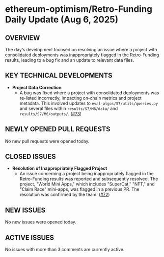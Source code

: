 # ethereum-optimism/Retro-Funding Daily Update (Aug 6, 2025)

## OVERVIEW 
The day's development focused on resolving an issue where a project with consolidated deployments was inappropriately flagged in the Retro-Funding results, leading to a bug fix and an update to relevant data files.

## KEY TECHNICAL DEVELOPMENTS

*   **Project Data Correction**
    *   A bug was fixed where a project with consolidated deployments was re-listed incorrectly, impacting on-chain metrics and project metadata. This involved updates to `eval-algos/S7/utils/queries.py` and several files within `results/S7/M6/data/` and `results/S7/M6/outputs/`. ([#73](https://github.com/ethereum-optimism/Retro-Funding/pull/73))

## NEWLY OPENED PULL REQUESTS
No new pull requests were opened today.

## CLOSED ISSUES

*   **Resolution of Inappropriately Flagged Project**
    *   An issue concerning a project being inappropriately flagged in the Retro-Funding results was reported and subsequently resolved. The project, "World Mini Apps," which includes "SuperCat," "NFT," and "Claim Race" mini-apps, was flagged in a previous PR. The resolution was confirmed by the team. ([#72](https://github.com/ethereum-optimism/Retro-Funding/issues/72))

## NEW ISSUES
No new issues were opened today.

## ACTIVE ISSUES
No issues with more than 3 comments are currently active.